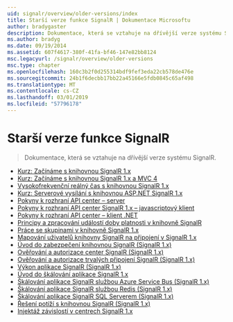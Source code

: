 ```yaml
---
uid: signalr/overview/older-versions/index
title: Starší verze funkce SignalR | Dokumentace Microsoftu
author: bradygaster
description: Dokumentace, která se vztahuje na dřívější verze systému SignalR.
ms.author: bradyg
ms.date: 09/19/2014
ms.assetid: 607f4617-380f-41fa-bf46-147e82bb8124
msc.legacyurl: /signalr/overview/older-versions
msc.type: chapter
ms.openlocfilehash: 160c3b2f0d255314bdf9fef3eda22cb578de476e
ms.sourcegitcommit: 24b1f6decbb17bb22a45166e5fdb0845c65af498
ms.translationtype: MT
ms.contentlocale: cs-CZ
ms.lasthandoff: 03/01/2019
ms.locfileid: "57796178"
---
```

<a name="signalr-older-versions"></a>Starší verze funkce SignalR
====================
> Dokumentace, která se vztahuje na dřívější verze systému SignalR.


- [Kurz: Začínáme s knihovnou SignalR 1.x](tutorial-getting-started-with-signalr.md)
- [Kurz: Začínáme s knihovnou SignalR 1.x a MVC 4](tutorial-getting-started-with-signalr-and-mvc-4.md)
- [Vysokofrekvenční reálný čas s knihovnou SignalR 1.x](tutorial-high-frequency-realtime-with-signalr.md)
- [Kurz: Serverové vysílání s knihovnou ASP.NET SignalR 1.x](tutorial-server-broadcast-with-aspnet-signalr.md)
- [Pokyny k rozhraní API center – server](signalr-1x-hubs-api-guide-server.md)
- [Pokyny k rozhraní API center SignalR 1.x – javascriptový klient](signalr-1x-hubs-api-guide-javascript-client.md)
- [Pokyny k rozhraní API center – klient .NET](signalr-1x-hubs-api-guide-net-client.md)
- [Principy a zpracování událostí doby platnosti v knihovně SignalR](handling-connection-lifetime-events.md)
- [Práce se skupinami v knihovně SignalR 1.x](working-with-groups.md)
- [Mapování uživatelů knihovny SignalR na připojení v SignalR 1.x](mapping-users-to-connections.md)
- [Úvod do zabezpečení knihovnou SignalR (SignalR 1.x)](introduction-to-security.md)
- [Ověřování a autorizace center SignalR (SignalR 1.x)](hub-authorization.md)
- [Ověřování a autorizace trvalých připojení SignalR (SignalR 1.x)](persistent-connection-authorization.md)
- [Výkon aplikace SignalR (SignalR 1.x)](signalr-performance.md)
- [Úvod do škálování aplikace SignalR 1.x](scaleout-in-signalr.md)
- [Škálování aplikace SignalR službou Azure Service Bus (SignalR 1.x)](scaleout-with-windows-azure-service-bus.md)
- [Škálování aplikace SignalR službou Redis (SignalR 1.x)](scaleout-with-redis.md)
- [Škálování aplikace SignalR SQL Serverem (SignalR 1.x)](scaleout-with-sql-server.md)
- [Řešení potíží s knihovnou SignalR (SignalR 1.x)](troubleshooting.md)
- [Injektáž závislostí v centrech SignalR 1.x](dependency-injection.md)
